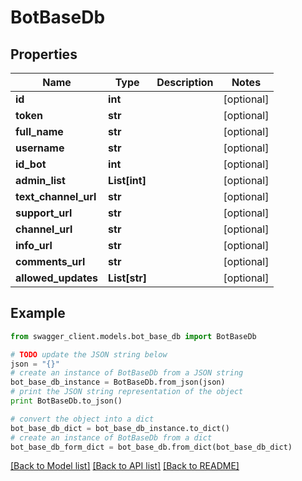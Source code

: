 # BotBaseDb


## Properties

Name | Type | Description | Notes
------------ | ------------- | ------------- | -------------
**id** | **int** |  | [optional] 
**token** | **str** |  | [optional] 
**full_name** | **str** |  | [optional] 
**username** | **str** |  | [optional] 
**id_bot** | **int** |  | [optional] 
**admin_list** | **List[int]** |  | [optional] 
**text_channel_url** | **str** |  | [optional] 
**support_url** | **str** |  | [optional] 
**channel_url** | **str** |  | [optional] 
**info_url** | **str** |  | [optional] 
**comments_url** | **str** |  | [optional] 
**allowed_updates** | **List[str]** |  | [optional] 

## Example

```python
from swagger_client.models.bot_base_db import BotBaseDb

# TODO update the JSON string below
json = "{}"
# create an instance of BotBaseDb from a JSON string
bot_base_db_instance = BotBaseDb.from_json(json)
# print the JSON string representation of the object
print BotBaseDb.to_json()

# convert the object into a dict
bot_base_db_dict = bot_base_db_instance.to_dict()
# create an instance of BotBaseDb from a dict
bot_base_db_form_dict = bot_base_db.from_dict(bot_base_db_dict)
```
[[Back to Model list]](../README.md#documentation-for-models) [[Back to API list]](../README.md#documentation-for-api-endpoints) [[Back to README]](../README.md)
